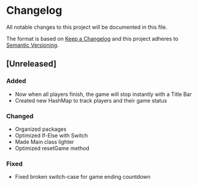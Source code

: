 # Changelog

All notable changes to this project will be documented in this file.

The format is based on [Keep a Changelog](https://keepachangelog.com/) and this project adheres to [Semantic Versioning](https://semver.org/).

## [Unreleased]
### Added
- Now when all players finish, the game will stop instantly with a Title Bar
- Created new HashMap to track players and their game status

### Changed
- Organized packages
- Optimized If-Else with Switch
- Made Main class lighter
- Optimized resetGame method

### Fixed
- Fixed broken switch-case for game ending countdown
